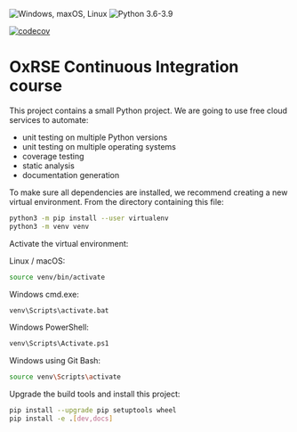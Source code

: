![Windows, maxOS, Linux](https://github.com/barnowl1/nov_ci_course/workflows/Windows,%20maxOS,%20Linux/badge.svg) ![Python 3.6-3.9](https://github.com/barnowl1/nov_ci_course/workflows/Python%203.6-3.9/badge.svg)

[![codecov](https://codecov.io/gh/barnowl1/nov_ci_course/branch/main/graph/badge.svg?token=F4NKZ9MRK4)](https://codecov.io/gh/barnowl1/nov_ci_course)

# OxRSE Continuous Integration course

This project contains a small Python project. We are going to use free cloud services to automate:

- unit testing on multiple Python versions
- unit testing on multiple operating systems
- coverage testing
- static analysis
- documentation generation

To make sure all dependencies are installed, we recommend creating a new virtual environment.
From the directory containing this file:

```bash
python3 -m pip install --user virtualenv
python3 -m venv venv
```

Activate the virtual environment:

Linux / macOS:
```bash
source venv/bin/activate
```

Windows cmd.exe:
```bash
venv\Scripts\activate.bat
```

Windows PowerShell:
```bash
venv\Scripts\Activate.ps1
```

Windows using Git Bash:
```bash
source venv\Scripts\activate
```

Upgrade the build tools and install this project:

```bash
pip install --upgrade pip setuptools wheel
pip install -e .[dev,docs]
```

